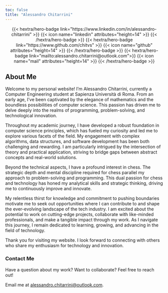 ```yaml
---
toc: false
title: "Alessandro Chitarrini"
---
```


<div style="text-align: center; margin-top: 1em;">
{{< hextra/hero-badge link="https://www.linkedin.com/in/alessandro-chitarrini" >}}
  {{< icon name="linkedin" attributes="height=14" >}}
{{< /hextra/hero-badge >}}
{{< hextra/hero-badge link="https://www.github.com/chitvs" >}}
  {{< icon name="github" attributes="height=14" >}}
{{< /hextra/hero-badge >}}
{{< hextra/hero-badge link="mailto:alessandro.chitarrini@outlook.com">}}
  {{< icon name="mail" attributes="height=14" >}}
{{< /hextra/hero-badge >}}
</div>  


## About Me

Welcome to my personal website! I’m Alessandro Chitarrini, currently a Computer Engineering student at Sapienza Università di Roma. From an early age, I’ve been captivated by the elegance of mathematics and the boundless possibilities of computer science. This passion has driven me to delve deeply into the realms of programming, problem-solving, and technological innovation.

Throughout my academic journey, I have developed a robust foundation in computer science principles, which has fueled my curiosity and led me to explore various facets of the field. My engagement with complex algorithms, data structures, and software development has been both challenging and rewarding. I am particularly intrigued by the intersection of theory and practical application, striving to bridge gaps between abstract concepts and real-world solutions.

Beyond the technical aspects, I have a profound interest in chess. The strategic depth and mental discipline required for chess parallel my approach to problem-solving and programming. This dual passion for chess and technology has honed my analytical skills and strategic thinking, driving me to continuously improve and innovate.

My relentless thirst for knowledge and commitment to pushing boundaries motivate me to seek out opportunities where I can contribute to and shape the ever-evolving landscape of the tech industry. I am excited about the potential to work on cutting-edge projects, collaborate with like-minded professionals, and make a tangible impact through my work. As I navigate this journey, I remain dedicated to learning, growing, and advancing in the field of technology.

Thank you for visiting my website. I look forward to connecting with others who share my enthusiasm for technology and innovation.

### Contact Me

Have a question about my work? Want to collaborate? Feel free to reach out! 

Email me at [alessandro.chitarrini@outlook.com](mailto:alessandro.chitarrini@outlook.com).